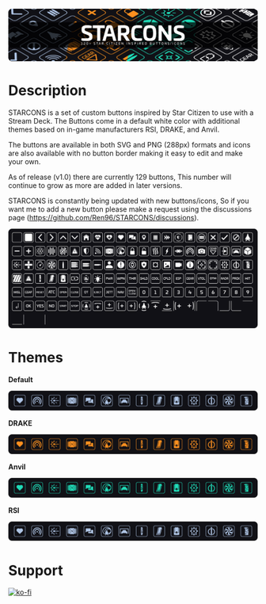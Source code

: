 ![Banner](https://raw.githubusercontent.com/Ren96/STARCONS/refs/heads/main/assets/Banner.png)
# Description
STARCONS is a set of custom buttons inspired by Star Citizen to use with a Stream Deck. 
The Buttons come in a default white color with additional themes based on in-game manufacturers RSI, DRAKE, and Anvil.

The buttons are available in both SVG and PNG (288px) formats and icons are also available with no button border 
making it easy to edit and make your own.

As of release (v1.0) there are currently 129 buttons, This number will continue to grow as more are added in later versions.

STARCONS is constantly being updated with new buttons/icons, 
So if you want me to add a new button please make a request using the discussions page (https://github.com/Ren96/STARCONS/discussions).

![Buttons](https://raw.githubusercontent.com/Ren96/STARCONS/refs/heads/main/assets/Buttons.png)

# Themes

**Default**

![Default_Theme](https://raw.githubusercontent.com/Ren96/STARCONS/refs/heads/main/assets/STYLE_Default.png)

**DRAKE**

![DRAKE_Theme](https://raw.githubusercontent.com/Ren96/STARCONS/refs/heads/main/assets/STYLE_DRAKE.png)

**Anvil**

![Anvil_Theme](https://raw.githubusercontent.com/Ren96/STARCONS/refs/heads/main/assets/STYLE_ANVIL.png)

**RSI**

![RSI_Theme](https://raw.githubusercontent.com/Ren96/STARCONS/refs/heads/main/assets/STYLE_RSI.png)

# Support
[![ko-fi](https://ko-fi.com/img/githubbutton_sm.svg)](https://ko-fi.com/K3K313F21D)
